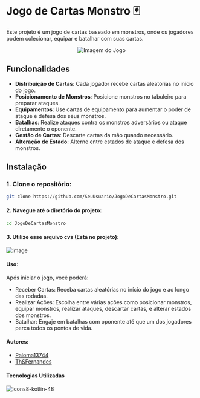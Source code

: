 # Jogo de Cartas Monstro 🃏

Este projeto é um jogo de cartas baseado em monstros, onde os jogadores podem colecionar, equipar e batalhar com suas cartas. 

<p align="center">
  <img src="https://github.com/user-attachments/assets/4d8c6ac2-4734-42c4-83de-b48922aa3c44" alt="Imagem do Jogo">
</p>

## Funcionalidades
- **Distribuição de Cartas**: Cada jogador recebe cartas aleatórias no início do jogo.
- **Posicionamento de Monstros**: Posicione monstros no tabuleiro para preparar ataques.
- **Equipamentos**: Use cartas de equipamento para aumentar o poder de ataque e defesa dos seus monstros.
- **Batalhas**: Realize ataques contra os monstros adversários ou ataque diretamente o oponente.
- **Gestão de Cartas**: Descarte cartas da mão quando necessário.
- **Alteração de Estado**: Alterne entre estados de ataque e defesa dos monstros.

## Instalação

### 1. Clone o repositório:
```bash
git clone https://github.com/SeuUsuario/JogoDeCartasMonstro.git
```

#### 2. Navegue até o diretório do projeto:
```bash
cd JogoDeCartasMonstro
```

#### 3. Utilize esse arquivo cvs (Está no projeto):

![image](https://github.com/user-attachments/assets/a404f1c6-f2aa-473a-8c2d-715224e39adf)

#### Uso:
Após iniciar o jogo, você poderá:

- Receber Cartas: Receba cartas aleatórias no início do jogo e ao longo das rodadas.
- Realizar Ações: Escolha entre várias ações como posicionar monstros, equipar monstros, realizar ataques, descartar cartas, e alterar estados dos monstros.
- Batalhar: Engaje em batalhas com oponente até que um dos jogadores perca todos os pontos de vida.


#### Autores:
- [Paloma13744](https://github.com/Paloma13744)
- [ThSFernandes](https://github.com/ThSFernandes)
  
#### Tecnologias Utilizadas
![icons8-kotlin-48](https://github.com/user-attachments/assets/4234bdd1-a4e4-40aa-9adf-67d0a3769a04)


